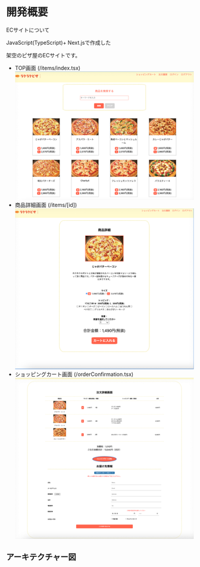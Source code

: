 # 開発概要
ECサイトについて

JavaScript(TypeScript)+ Next.jsで作成した

架空のピザ屋のECサイトです。
- TOP画面 (/items/index.tsx)
![一覧画面](/public/TOP.png) 
- 商品詳細画面 (/items/[id])
![商品詳細画面](/public/ITEM.png)
- ショッピングカート画面 (/orderConfirmation.tsx)
![カート](/public/CART.png)
## アーキテクチャー図

